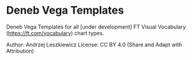 # Deneb Vega Templates

Deneb Vega Templates for all [under development] FT Visual Vocabulary (https://ft.com/vocabulary) chart types.

Author: Andrzej Leszkiewicz
License: CC BY 4.0 (Share and Adapt with Attribution)
